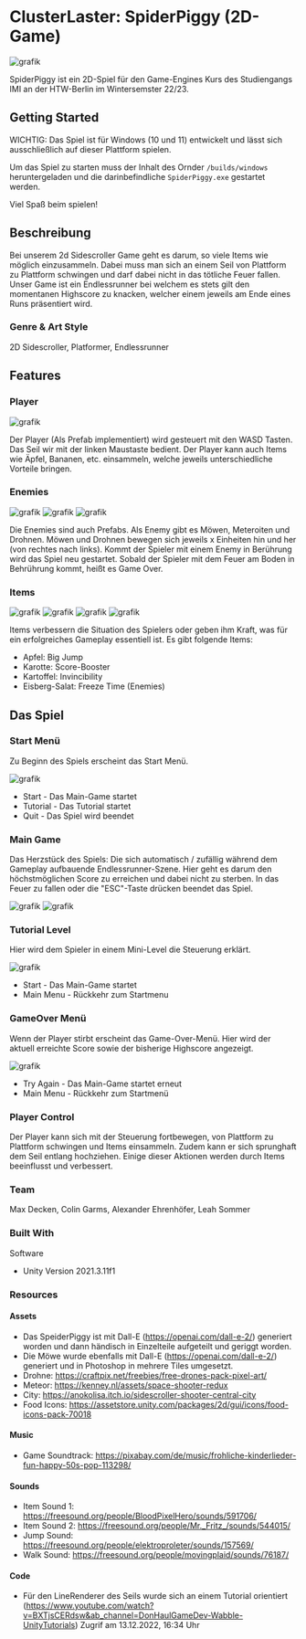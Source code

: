 # ClusterLaster: SpiderPiggy (2D-Game)

![grafik](https://user-images.githubusercontent.com/68195151/204862033-70915c4a-265a-416c-aa87-af29313474ea.png)

SpiderPiggy ist ein 2D-Spiel für den Game-Engines Kurs des Studiengangs IMI an der HTW-Berlin im Wintersemster 22/23.

## Getting Started

WICHTIG: Das Spiel ist für Windows (10 und 11) entwickelt und lässt sich ausschließlich auf dieser Plattform spielen.

Um das Spiel zu starten muss der Inhalt des Ornder <code>/builds/windows</code> heruntergeladen und die darinbefindliche <code>SpiderPiggy.exe</code> gestartet werden.

Viel Spaß beim spielen!

## Beschreibung

Bei unserem 2d Sidescroller Game geht es darum, so viele Items wie möglich einzusammeln. 
Dabei muss man sich an einem Seil von Plattform zu Plattform schwingen und darf dabei nicht in das tötliche Feuer fallen.
Unser Game ist ein Endlessrunner bei welchem es stets gilt den momentanen Highscore zu knacken, welcher einem jeweils am Ende eines Runs präsentiert wird.  

### Genre & Art Style
2D Sidescroller, Platformer, Endlessrunner

## Features

### Player 

![grafik](https://user-images.githubusercontent.com/68195151/204776815-ca0aeb79-7d34-4dd1-b47d-fa2b945a79e1.png)

Der Player (Als Prefab implementiert) wird gesteuert mit den WASD Tasten.
Das Seil wir mit der linken Maustaste bedient.
Der Player kann auch Items wie Äpfel, Bananen, etc. einsammeln, welche jeweils unterschiedliche Vorteile bringen.

### Enemies

![grafik](https://user-images.githubusercontent.com/68195151/204775489-708f0707-4a34-4570-8792-e16182840c60.png)
![grafik](https://user-images.githubusercontent.com/68195151/204775565-9ffbdd2f-44c8-4dda-939e-d7eb67d3dab3.png)
![grafik](https://user-images.githubusercontent.com/68195151/204775640-d0ee9742-5993-43a2-a358-1482e8fc1342.png)

Die Enemies sind auch Prefabs.
Als Enemy gibt es Möwen, Meteroiten und Drohnen.
Möwen und Drohnen bewegen sich jeweils x Einheiten hin und her (von rechtes nach links). Kommt der Spieler mit einem Enemy in Berührung wird das Spiel neu gestartet. 
Sobald der Spieler mit dem Feuer am Boden in Behrührung kommt, heißt es Game Over. 


### Items

![grafik](https://user-images.githubusercontent.com/68195151/204774707-73f6fe58-cee0-4189-9d37-99d61bf89ab1.png)
![grafik](https://user-images.githubusercontent.com/68195151/204774828-f3600416-28d2-432b-a836-31d4d1a15424.png)
![grafik](https://user-images.githubusercontent.com/68195151/204774898-c2cc9ace-4180-43e4-8795-dad5fa8c67a3.png)
![grafik](https://user-images.githubusercontent.com/68195151/204774956-ce681d24-d380-46da-9d64-77da423eb273.png)

Items verbessern die Situation des Spielers oder geben ihm Kraft, was für ein erfolgreiches Gameplay essentiell ist.
Es gibt folgende Items:

* Apfel: Big Jump
* Karotte: Score-Booster
* Kartoffel: Invincibility
* Eisberg-Salat: Freeze Time (Enemies)


## Das Spiel

### Start Menü

Zu Beginn des Spiels erscheint das Start Menü.

![grafik](https://user-images.githubusercontent.com/68195151/204773267-c47d8269-983f-46c3-b9e8-942706275c5d.png)

* Start - Das Main-Game startet
* Tutorial - Das Tutorial startet
* Quit - Das Spiel wird beendet

### Main Game

Das Herzstück des Spiels: Die sich automatisch / zufällig während dem Gameplay aufbauende Endlessrunner-Szene. Hier geht es darum den höchstmöglichen Score zu erreichen und dabei nicht zu sterben. In das Feuer zu fallen oder die "ESC"-Taste drücken beendet das Spiel.

![grafik](https://user-images.githubusercontent.com/68195151/204862896-e4f63271-089c-4085-9fc9-c3c930ae9225.png)
![grafik](https://user-images.githubusercontent.com/68195151/204863417-930feb32-66b9-4296-91a4-81af09f4d1a1.png)

### Tutorial Level

Hier wird dem Spieler in einem Mini-Level die Steuerung erklärt.

![grafik](https://user-images.githubusercontent.com/68195151/204773624-5a265ff2-d1e3-41eb-98a6-0679afb37178.png)

* Start - Das Main-Game startet
* Main Menu - Rückkehr zum Startmenu


### GameOver Menü 

Wenn der Player stirbt erscheint das Game-Over-Menü. Hier wird der aktuell erreichte Score sowie der bisherige Highscore angezeigt.

![grafik](https://user-images.githubusercontent.com/68195151/204773755-0328c6cf-c544-4e68-b3a7-a1408735b4ab.png)

* Try Again - Das Main-Game startet erneut
* Main Menu - Rückkehr zum Startmenü

### Player Control

Der Player kann sich mit der Steuerung fortbewegen, von Plattform zu Plattform schwingen und Items einsammeln. Zudem kann er sich sprunghaft dem Seil entlang hochziehen. Einige dieser Aktionen werden durch Items beeinflusst und verbessert.

### Team
Max Decken, Colin Garms, Alexander Ehrenhöfer, Leah Sommer

### Built With
Software
* Unity Version 2021.3.11f1

### Resources
#### Assets
* Das SpeiderPiggy ist mit Dall-E (https://openai.com/dall-e-2/) generiert worden und dann händisch in Einzelteile aufgeteilt und geriggt worden.
* Die Möwe wurde ebenfalls mit Dall-E (https://openai.com/dall-e-2/) generiert und in Photoshop in mehrere Tiles umgesetzt.
* Drohne: https://craftpix.net/freebies/free-drones-pack-pixel-art/
* Meteor: https://kenney.nl/assets/space-shooter-redux
* City: https://anokolisa.itch.io/sidescroller-shooter-central-city
* Food Icons: https://assetstore.unity.com/packages/2d/gui/icons/food-icons-pack-70018

#### Music
* Game Soundtrack: https://pixabay.com/de/music/frohliche-kinderlieder-fun-happy-50s-pop-113298/

#### Sounds
* Item Sound 1: https://freesound.org/people/BloodPixelHero/sounds/591706/
* Item Sound 2: https://freesound.org/people/Mr._Fritz_/sounds/544015/
* Jump Sound: https://freesound.org/people/elektroproleter/sounds/157569/
* Walk Sound: https://freesound.org/people/movingplaid/sounds/76187/

#### Code
* Für den LineRenderer des Seils wurde sich an einem Tutorial orientiert (https://www.youtube.com/watch?v=BXTjsCERdsw&ab_channel=DonHaulGameDev-Wabble-UnityTutorials)   Zugrif am 13.12.2022, 16:34 Uhr
